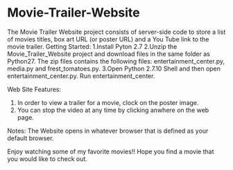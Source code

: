 # Movie-Trailer-Website
The Movie Trailer Website project consists of server-side code to store a list of movies titles, box art URL (or poster URL) and a You Tube link to the movie trailer.
Getting Started:
1.Install Pyton 2.7
2.Unzip the Movie_Trailer_Website project and download files in the same folder as Python27.
  The zip files contains the following files:  entertainment_center.py, media.py and
  frest_tomatoes.py. 
3.Open Python 2.7.10 Shell and then open entertainment_center.py. Run entertainment_center.

Web Site Features:
1. In order to view a trailer for a movie, clock on the poster image.
2. You can stop the video at any time by clicking anwhere on the web page.

Notes:
The Website opens in whatever browser that is defined as your default browser.

Enjoy watching some of my favorite movies!! Hope you find a movie that you would like to check out. 

